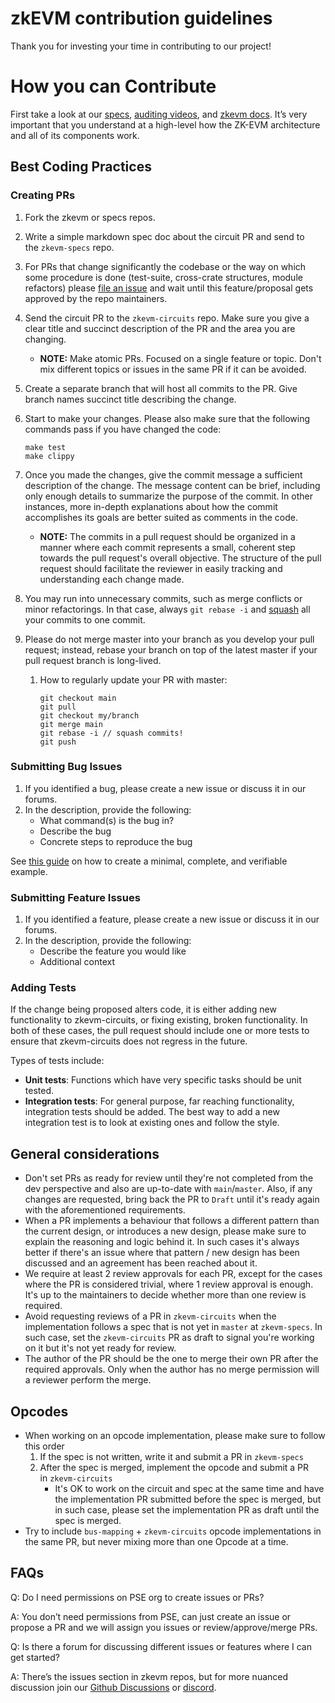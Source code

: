 # zkEVM contribution guidelines

Thank you for investing your time in contributing to our project!

# How you can Contribute

First take a look at our [specs](https://github.com/privacy-scaling-explorations/zkevm-specs), [auditing videos](https://www.youtube.com/watch?v=HhHTho2QZa4), and [zkevm docs](https://github.com/privacy-scaling-explorations/zkevm-docs). It’s very important that you understand at a high-level how the ZK-EVM architecture and all of its components work.

## Best Coding Practices

### Creating PRs

1. Fork the zkevm or specs repos.
2. Write a simple markdown spec doc about the circuit PR and send to the `zkevm-specs` repo.
3. For PRs that change significantly the codebase or the way on which some procedure is done (test-suite, cross-crate structures, module refactors) please [file an issue](https://github.com/privacy-scaling-explorations/zkevm-circuits/issues/new/choose) and wait until this feature/proposal gets approved by the repo maintainers.
4. Send the circuit PR to the `zkevm-circuits` repo. Make sure you give a clear title and succinct description of the PR and the area you are changing. 
    - ******************NOTE:****************** Make atomic PRs. Focused on a single feature or topic. Don't mix different topics or issues in the same PR if it can be avoided.
5. Create a separate branch that will host all commits to the PR. Give branch names succinct title describing the change.
6. Start to make your changes. Please also make sure that the following commands pass if you have changed the code:
    
    ```
    make test
    make clippy
    ```
    
7. Once you made the changes, give the commit message a sufficient description of the change. The message content can be brief, including only enough details to summarize the purpose of the commit. In other instances, more in-depth explanations about how the commit accomplishes its goals are better suited as comments in the code.
    - ******************NOTE:****************** The commits in a pull request should be organized in a manner where each commit represents a small, coherent step towards the pull request's overall objective. The structure of the pull request should facilitate the reviewer in easily tracking and understanding each change made.
8. You may run into unnecessary commits, such as merge conflicts or minor refactorings. In that case, always `git rebase -i`  and [squash](https://www.git-tower.com/learn/git/faq/git-squash) all your commits to one commit. 
9. Please do not merge master into your branch as you develop your pull request; instead, rebase your branch on top of the latest master if your pull request branch is long-lived.
    1. How to regularly update your PR with master:
        
        ```
        git checkout main
        git pull
        git checkout my/branch
        git merge main
        git rebase -i // squash commits!
        git push
        ```
        

### Submitting Bug Issues

1. If you identified a bug, please create a new issue or discuss it in our forums. 
2. In the description, provide the following:
    - What command(s) is the bug in?
    - Describe the bug
    - Concrete steps to reproduce the bug

See [this guide](https://stackoverflow.com/help/mcve) on how to create a minimal, complete, and verifiable example.

### Submitting Feature Issues

1. If you identified a feature, please create a new issue or discuss it in our forums. 
2. In the description, provide the following:
    - Describe the feature you would like
    - Additional context

### Adding Tests

If the change being proposed alters code, it is either adding new functionality to zkevm-circuits, or fixing existing, broken functionality. In both of these cases, the pull request should include one or more tests to ensure that zkevm-circuits does not regress in the future.

Types of tests include:

- **Unit tests**: Functions which have very specific tasks should be unit tested.
- **Integration tests**: For general purpose, far reaching functionality, integration tests should be added. The best way to add a new integration test is to look at existing ones and follow the style.

## General considerations

- Don't set PRs as ready for review until they're not completed from the dev perspective and also are up-to-date with `main`/`master`. Also, if any changes are requested, bring back the PR to `Draft` until it's ready again with the aforementioned requirements.
- When a PR implements a behaviour that follows a different pattern than the current design, or introduces a new design, please make sure to explain the reasoning and logic behind it. In such cases it's always better if there's an issue where that pattern / new design has been discussed and an agreement has been reached about it.
- We require at least 2 review approvals for each PR, except for the cases where the PR is considered trivial, where 1 review approval is enough. It's up to the maintainers to decide whether more than one review is required.
- Avoid requesting reviews of a PR in `zkevm-circuits` when the implementation follows a spec that is not yet in `master` at `zkevm-specs`. In such case, set the `zkevm-circuits` PR as draft to signal you're working on it but it's not yet ready for review.
- The author of the PR should be the one to merge their own PR after the required approvals. Only when the author has no merge permission will a reviewer perform the merge.

## Opcodes

- When working on an opcode implementation, please make sure to follow this order
    1. If the spec is not written, write it and submit a PR in `zkevm-specs`
    2. After the spec is merged, implement the opcode and submit a PR in `zkevm-circuits`
        - It's OK to work on the circuit and spec at the same time and have the implementation PR submitted before the spec is merged, but in such case, please set the implementation PR as draft until the spec is merged.
- Try to include `bus-mapping` + `zkevm-circuits` opcode implementations in the same PR, but never mixing more than one Opcode at a time.

## FAQs

Q: Do I need permissions on PSE org to create issues or PRs?

A: You don’t need permissions from PSE, can just create an issue or propose a PR and we will assign you issues or review/approve/merge PRs. 

Q: Is there a forum for discussing different issues or features where I can get started?

A: There’s the issues section in zkevm repos, but for more nuanced discussion join our [Github Discussions](https://github.com/privacy-scaling-explorations/zkevm-circuits/discussions) or [discord](https://discord.gg/BvcMkbKN).
